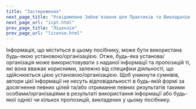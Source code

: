 ```yaml
---
title: "Застереження"
next_page_title: "Усвідомлене Зобов'язання для Практиків та Викладачів Соціократії 3.0 (ICPT)"
next_page_url: "icpt.html"
prev_page_title: "Ліцензія"
prev_page_url: "license.html"
---
```



Інформація, що міститься в цьому посібнику, може бути використана будь-якою установою/організацією. Отже, будь-яка установа/організація може використовувати з наданої інформації та пропозицій ті, які вона вважає корисними, залежно від специфіки діяльності, що здійснюється цією установою/організацією. Щоб уникнути сумнівів, автори цієї інформації не несуть відповідальності в будь-якій формі за досягнення певних цілей та/або отримання певних результатів такими особами/організаціями в результаті використання інформації або будь-якої однієї чи кількох пропозицій, викладених у цьому посібнику.
